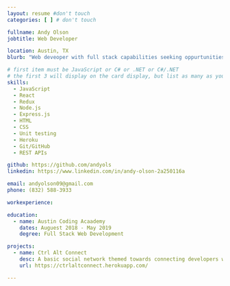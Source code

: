 ```yaml
---
layout: resume #don't touch
categories: [ ] # don't touch

fullname: Andy Olson
jobtitle: Web Developer

location: Austin, TX
blurb: "Web deveoper with full stack capabilities seeking oppurtunities to take advantage of these newly found skills"

# first item must be JavaScript or C# or .NET or C#/.NET
# the first 3 will display on the card display, but list as many as you want, they will be visible on your hire page
skills:
  - JavaScript
  - React
  - Redux
  - Node.js
  - Express.js
  - HTML
  - CSS
  - Unit testing
  - Heroku
  - Git/GitHub
  - REST APIs

github: https://github.com/andyols
linkedin: https://www.linkedin.com/in/andy-olson-2a250116a

email: andyolson09@gmail.com
phone: (832) 588-3933

workexperience:

education:
  - name: Austin Coding Acaademy
    dates: Auguest 2018 - May 2019
    degree: Full Stack Web Development

projects:
  - name: Ctrl Alt Connect
    desc: A basic social network themed towards connecting developers with other developers
    url: https://ctrlaltconnect.herokuapp.com/

---
```

